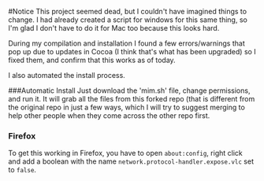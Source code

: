 #Notice
This project seemed dead, but I couldn't have imagined things to change.  I had already created a script for windows for this same thing, so I'm glad I don't have to do it for Mac too because this looks hard.

During my compilation and installation I found a few errors/warnings that pop up due to updates in Cocoa (I think that's what has been upgraded) so I fixed them, and confirm that this works as of today.

I also automated the install process.  

###Automatic Install
Just download the 'mim.sh' file, change permissions, and run it.  It will grab all the files from this forked repo (that is different from the original repo in just a few ways, which I will try to suggest merging to help other people when they come across the other repo first.

### Firefox
To get this working in Firefox, you have to open `about:config`, right click and
add a boolean with the name `network.protocol-handler.expose.vlc` set to `false`.
